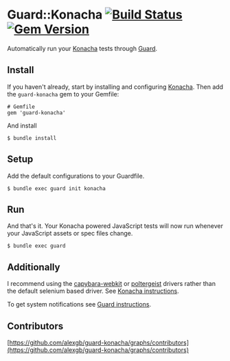 # Guard::Konacha [![Build Status](https://travis-ci.org/alexgb/guard-konacha.png?branch=master)](https://travis-ci.org/alexgb/guard-konacha) [![Gem Version](https://badge.fury.io/rb/guard-konacha.png)](http://badge.fury.io/rb/guard-konacha)

Automatically run your [Konacha](https://github.com/jfirebaugh/konacha) tests through [Guard](https://github.com/guard/guard/).

## Install

If you haven't already, start by installing and configuring [Konacha](https://github.com/jfirebaugh/konacha). Then add the `guard-konacha` gem to your Gemfile:

    # Gemfile
    gem 'guard-konacha'

And install

    $ bundle install

## Setup

Add the default configurations to your Guardfile.

    $ bundle exec guard init konacha

## Run

And that's it. Your Konacha powered JavaScript tests will now run whenever your JavaScript assets or spec files change.

    $ bundle exec guard

## Additionally

I recommend using the [capybara-webkit](https://github.com/thoughtbot/capybara-webkit) or [poltergeist](https://github.com/jonleighton/poltergeist) drivers rather than the default selenium based driver. See [Konacha instructions](https://github.com/jfirebaugh/konacha#configuration). 

To get system notifications see [Guard instructions](https://github.com/guard/guard/wiki/System-notifications).

## Contributors

[https://github.com/alexgb/guard-konacha/graphs/contributors](https://github.com/alexgb/guard-konacha/graphs/contributors)
